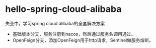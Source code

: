 # hello-spring-cloud-alibaba
失业中。学习spring cloud alibaba的全套解决方案


+ 基础版本分支，服务注册到nacos，然后通过服务名调用通过。
+ OpenFeign分支，添加OpenFeign用于http请求，Sentinel做服务熔断。
